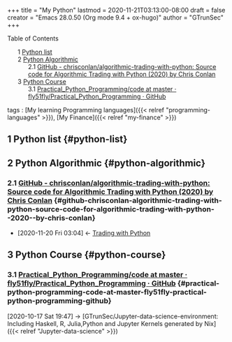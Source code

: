 +++
title = "My Python"
lastmod = 2020-11-21T03:13:00-08:00
draft = false
creator = "Emacs 28.0.50 (Org mode 9.4 + ox-hugo)"
author = "GTrunSec"
+++

<style>
  .ox-hugo-toc ul {
    list-style: none;
  }
</style>
<div class="ox-hugo-toc toc">
<div></div>

<div class="heading">Table of Contents</div>

- <span class="section-num">1</span> [Python list](#python-list)
- <span class="section-num">2</span> [Python Algorithmic](#python-algorithmic)
    - <span class="section-num">2.1</span> [GitHub - chrisconlan/algorithmic-trading-with-python: Source code for Algorithmic Trading with Python (2020) by Chris Conlan](#github-chrisconlan-algorithmic-trading-with-python-source-code-for-algorithmic-trading-with-python--2020--by-chris-conlan)
- <span class="section-num">3</span> [Python Course](#python-course)
    - <span class="section-num">3.1</span> [Practical\_Python\_Programming/code at master · fly51fly/Practical\_Python\_Programming · GitHub](#practical-python-programming-code-at-master-fly51fly-practical-python-programming-github)

</div>
<!--endtoc-->

tags
: [My learning Programming languages]({{< relref "programming-languages" >}}), [My Finance]({{< relref "my-finance" >}})


## <span class="section-num">1</span> Python list {#python-list}


## <span class="section-num">2</span> Python Algorithmic {#python-algorithmic}


### <span class="section-num">2.1</span> [GitHub - chrisconlan/algorithmic-trading-with-python: Source code for Algorithmic Trading with Python (2020) by Chris Conlan](https://github.com/chrisconlan/algorithmic-trading-with-python) {#github-chrisconlan-algorithmic-trading-with-python-source-code-for-algorithmic-trading-with-python--2020--by-chris-conlan}

-   <span class="timestamp-wrapper"><span class="timestamp">[2020-11-20 Fri 03:04] </span></span> <- [Trading with Python](my-finance.md)


## <span class="section-num">3</span> Python Course {#python-course}


### <span class="section-num">3.1</span> [Practical\_Python\_Programming/code at master · fly51fly/Practical\_Python\_Programming · GitHub](https://github.com/fly51fly/Practical%5FPython%5FProgramming/tree/master/code) {#practical-python-programming-code-at-master-fly51fly-practical-python-programming-github}

<span class="timestamp-wrapper"><span class="timestamp">[2020-10-17 Sat 19:47] </span></span> -> [GTrunSec/Jupyter-data-science-environment: Including Haskell, R, Julia,Python and Jupyter Kernels generated by Nix]({{< relref "Jupyter-data-science" >}})

